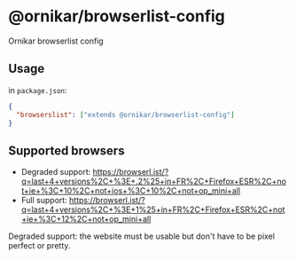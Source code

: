 # @ornikar/browserlist-config

Ornikar browserlist config

## Usage

in `package.json`:

```json
{
  "browserslist": ["extends @ornikar/browserlist-config"]
}
```

## Supported browsers

- Degraded support: https://browserl.ist/?q=last+4+versions%2C+%3E+.2%25+in+FR%2C+Firefox+ESR%2C+not+ie+%3C+10%2C+not+ios+%3C+10%2C+not+op_mini+all
- Full support: https://browserl.ist/?q=last+4+versions%2C+%3E+1%25+in+FR%2C+Firefox+ESR%2C+not+ie+%3C+12%2C+not+op_mini+all

Degraded support: the website must be usable but don't have to be pixel perfect or pretty.
